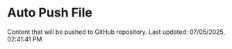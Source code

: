 # Auto Push File

Content that will be pushed to GitHub repository.
Last updated: 07/05/2025, 02:41:41 PM